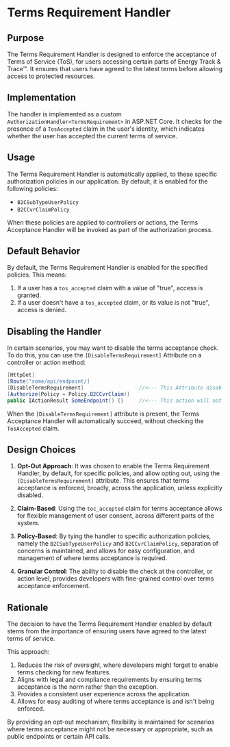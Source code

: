 # Terms Requirement Handler

## Purpose

The Terms Requirement Handler is designed to enforce the acceptance of Terms of Service (ToS),
for users accessing certain parts of Energy Track & Trace™.
It ensures that users have agreed to the latest terms before allowing access to protected resources.

## Implementation

The handler is implemented as a custom `AuthorizationHandler<TermsRequirement>` in ASP.NET Core.
It checks for the presence of a `TosAccepted` claim in the user's identity,
which indicates whether the user has accepted the current terms of service.

## Usage

The Terms Requirement Handler is automatically applied, to these specific authorization policies in our application.
By default, it is enabled for the following policies:

- `B2CSubTypeUserPolicy`
- `B2CCvrClaimPolicy`

When these policies are applied to controllers or actions,
the Terms Acceptance Handler will be invoked as part of the authorization process.

## Default Behavior

By default, the Terms Requirement Handler is enabled for the specified policies. This means:

1. If a user has a `tos_accepted` claim with a value of "true", access is granted.
2. If a user doesn't have a `tos_accepted` claim, or its value is not "true", access is denied.

## Disabling the Handler

In certain scenarios, you may want to disable the terms acceptance check.
To do this, you can use the `[DisableTermsRequirement]` Attribute on a controller or action method:

```csharp
[HttpGet]
[Route("some/api/endpoint/]
[DisableTermsRequirement]                  //<--- This Attribute disables Terms Acceptance requirement
[Authorize(Policy = Policy.B2CCvrClaim)]
public IActionResult SomeEndpoint() {}     //<--- This action will not check for terms acceptance
```
When the `[DisableTermsRequirement]` attribute is present, the Terms Acceptance Handler will automatically succeed,
without checking the `TosAccepted` claim.

## Design Choices

1. **Opt-Out Approach**: It was chosen to enable the Terms Requirement Handler, by default, for specific policies,
and allow opting out, using the `[DisableTermsRequirement]` attribute.
This ensures that terms acceptance is enforced, broadly, across the application, unless explicitly disabled.


2. **Claim-Based**: Using the `toc_accepted` claim for terms acceptance allows for flexible management of user consent,
across different parts of the system.


3. **Policy-Based**: By tying the handler to specific authorization policies,
namely the `B2CSubTypeUserPolicy` and `B2CCvrClaimPolicy`, separation of concerns is maintained,
and allows for easy configuration, and management of where terms acceptance is required.


4. **Granular Control**: The ability to disable the check at the controller, or action level,
provides developers with fine-grained control over terms acceptance enforcement.

## Rationale

The decision to have the Terms Requirement Handler enabled by default
stems from the importance of ensuring users have agreed to the latest terms of service.

This approach:

1. Reduces the risk of oversight, where developers might forget to enable terms checking for new features.
2. Aligns with legal and compliance requirements by ensuring terms acceptance is the norm rather than the exception.
3. Provides a consistent user experience across the application.
4. Allows for easy auditing of where terms acceptance is and isn't being enforced.

By providing an opt-out mechanism,
flexibility is maintained for scenarios where terms acceptance might not be necessary or appropriate,
such as public endpoints or certain API calls.
